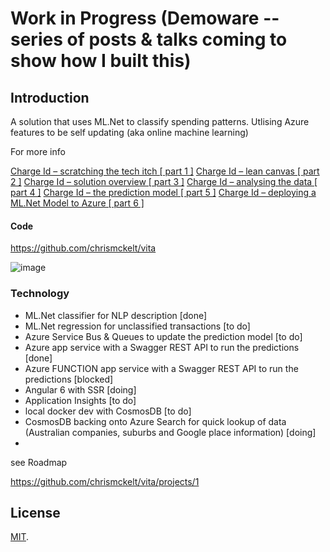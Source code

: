 # Work in Progress (Demoware -- series of posts & talks coming to show how I built this)

## Introduction

A solution that uses ML.Net to classify spending patterns. Utlising Azure features to be self updating (aka online machine learning)



For more info

<a href="http://mckelt.com/blog/?p=460" target="_blank">Charge Id – scratching the tech itch [ part 1 ]</a>
<a href="http://mckelt.com/blog/?p=485" target="_blank">Charge Id – lean canvas [ part 2 ]</a>
<a href="http://mckelt.com/blog/?p=505" target="_blank">Charge Id – solution overview [ part 3 ]</a>
<a href="http://mckelt.com/blog/?p=507" target="_blank">Charge Id – analysing the data [ part 4 ]</a>
<a href="http://mckelt.com/blog/?p=668" target="_blank">Charge Id – the prediction model [ part 5 ]</a>
<a href="http://mckelt.com/blog/?p=705" target="_blank">Charge Id – deploying a ML.Net Model to Azure [ part 6 ]</a>


#### Code

<a href="https://github.com/chrismckelt/vita" target="_blank">https://github.com/chrismckelt/vita</a>

![image](https://user-images.githubusercontent.com/662868/42613185-0f6a0ae4-85d2-11e8-90b0-335f87a5ee1f.png)


### Technology

- ML.Net classifier for NLP description [done]
- ML.Net regression for unclassified transactions [to do]
- Azure Service Bus & Queues to update the prediction model [to do]
- Azure app service with a Swagger REST API to run the predictions [done]
- Azure FUNCTION app service with a Swagger REST API to run the predictions [blocked]
- Angular 6 with SSR [doing]
- Application Insights [to do]
- local docker dev with CosmosDB  [to do]
- CosmosDB backing onto Azure Search for quick lookup of data (Australian companies, suburbs and Google place information) [doing]
- 

see Roadmap

<a href="https://github.com/chrismckelt/vita/projects/1" target="_blank">https://github.com/chrismckelt/vita/projects/1</a>

## License

[MIT](LICENSE).